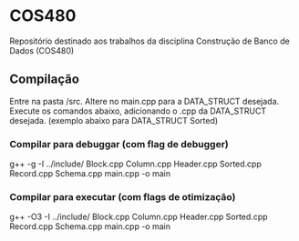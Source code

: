 # COS480
Repositório destinado aos trabalhos da disciplina Construção de Banco de Dados (COS480)

## Compilação
Entre na pasta /src.
Altere no main.cpp para a DATA_STRUCT desejada.
Execute os comandos abaixo, adicionando o .cpp da DATA_STRUCT desejada. (exemplo abaixo para DATA_STRUCT Sorted)
### Compilar para debuggar (com flag de debugger)
g++ -g -I ../include/ Block.cpp Column.cpp Header.cpp Sorted.cpp Record.cpp Schema.cpp main.cpp -o main
### Compilar para executar (com flags de otimização)
g++ -O3 -I ../include/ Block.cpp Column.cpp Header.cpp Sorted.cpp Record.cpp Schema.cpp main.cpp -o main